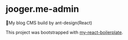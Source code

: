 # jooger.me-admin

🤜My blog CMS build by ant-design(React)

This project was bootstrapped with [my-react-boilerplate](https://github.com/jo0ger/my-react-boilerplate).

